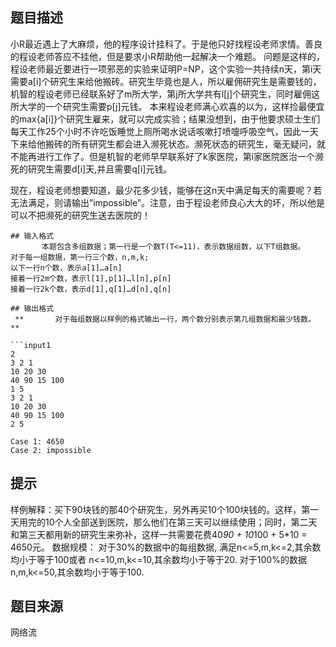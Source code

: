 


## 题目描述
小R最近遇上了大麻烦，他的程序设计挂科了。于是他只好找程设老师求情。善良的程设老师答应不挂他，但是要求小R帮助他一起解决一个难题。
问题是这样的，程设老师最近要进行一项邪恶的实验来证明P=NP，这个实验一共持续n天，第i天需要a[i]个研究生来给他搬砖。研究生毕竟也是人，所以雇佣研究生是需要钱的，机智的程设老师已经联系好了m所大学，第j所大学共有l[j]个研究生，同时雇佣这所大学的一个研究生需要p[j]元钱。
本来程设老师满心欢喜的以为，这样捡最便宜的max{a[i]}个研究生雇来，就可以完成实验；结果没想到，由于他要求硕士生们每天工作25个小时不许吃饭睡觉上厕所喝水说话咳嗽打喷嚏呼吸空气，因此一天下来给他搬砖的所有研究生都会进入濒死状态。濒死状态的研究生，毫无疑问，就不能再进行工作了。但是机智的老师早早联系好了k家医院，第i家医院医治一个濒死的研究生需要d[i]天,并且需要q[i]元钱。
</divre>

现在，程设老师想要知道，最少花多少钱，能够在这n天中满足每天的需要呢？若无法满足，则请输出”impossible”。注意，由于程设老师良心大大的坏，所以他是可以不把濒死的研究生送去医院的！

```
## 输入格式
       本题包含多组数据；第一行是一个数T(T<=11)，表示数据组数，以下T组数据。
对于每一组数据，第一行三个数，n,m,k;
以下一行n个数，表示a[1]…a[n]
接着一行2m个数，表示l[1],p[1]…l[n],p[n]
接着一行2k个数，表示d[1],q[1]…d[n],q[n]

## 输出格式
 **       对于每组数据以样例的格式输出一行，两个数分别表示第几组数据和最少钱数。
** 

```input1
2
3 2 1
10 20 30
40 90 15 100
1 5
3 2 1
10 20 30
40 90 15 100
2 5
```

```output1
Case 1: 4650
Case 2: impossible

```
## 提示
样例解释：买下90块钱的那40个研究生，另外再买10个100块钱的。这样，第一天用完的10个人全部送到医院，那么他们在第三天可以继续使用；同时，第二天和第三天都用新的研究生来弥补，这样一共需要花费40*90 + 10*100 + 5*10 = 4650元。
数据规模：
对于30%的数据中的每组数据,
满足n<=5,m,k<=2,其余数均小于等于100或者 
n<=10,m,k<=10,其余数均小于等于20.
对于100%的数据
n,m,k<=50,其余数均小于等于100.

## 题目来源
网络流
								
							
						
					
				
				
				
			
		
	
